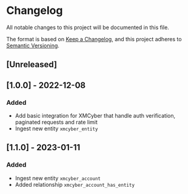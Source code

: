 # Changelog

All notable changes to this project will be documented in this file.

The format is based on [Keep a Changelog](https://keepachangelog.com/en/1.0.0/),
and this project adheres to
[Semantic Versioning](https://semver.org/spec/v2.0.0.html).

## [Unreleased]

## [1.0.0] - 2022-12-08

### Added

- Add basic integration for XMCyber that handle auth verification, paginated
  requests and rate limit
- Ingest new entity `xmcyber_entity`

## [1.1.0] - 2023-01-11

### Added

- Ingest new entity `xmcyber_account`
- Added relationship `xmcyber_account_has_entity`
